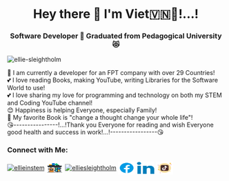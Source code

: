<h1 align="center">Hey there 👋 I'm Viet🇻🇳💝!...!</h1>
<h3 align="center">Software Developer 🤫 Graduated from Pedagogical University 😻</h3>

<p align="left"> <img src="https://komarev.com/ghpvc/?username=ellie-sleightholm&label=Profile%20views&color=0e75b6&style=flat" alt="ellie-sleightholm" /> </p>

🥰 I am currently a developer for an FPT company with over 29 Countries!<br />
💕 I love reading Books, making YouTube, writing Libraries for the Software World to use!<br />
💕 I love sharing my love for programming and technology on both my STEM and Coding YouTube channel!<br />
😊 Happiness is helping Everyone, especially Family!<br />
🥰 My favorite Book is "change a thought change your whole life"!<br />
😘----------------!...!Thank you Everyone for reading and wish Everyone good health and success in work!...!-----------------😘

<h3 align="left">Connect with Me:</h3>
<p align="left">
<a href="https://www.instagram.com/viet_lekhanh" target="blank"><img align="center" src="https://raw.githubusercontent.com/rahuldkjain/github-profile-readme-generator/master/src/images/icons/Social/instagram.svg" alt="ellieinstem" height="30" width="40" /></a>
<a href="https://www.npmjs.com/~khanh_viet" target="blank" placeholder="library"><img align="center" src="https://github.com/khanhviet/khanhviet/blob/main/library.svg" alt="elliesleightholm" height="30" width="40" /></a>
<a href="https://www.youtube.com/@viet_lekhanh" target="blank"><img align="center" src="https://raw.githubusercontent.com/rahuldkjain/github-profile-readme-generator/master/src/images/icons/Social/youtube.svg" alt="elliesleightholm" height="30" width="40" /></a>
<a href="https://www.facebook.com/profile.php?id=100033285840596" target="blank"><img align="center" src="https://github.com/khanhviet/khanhviet/blob/main/facebook.svg" alt="elliesleightholm" height="30" width="40" /></a>
<a href="https://www.linkedin.com/in/viet-lekhanh-b62017182/" target="blank"><img align="center" src="https://github.com/khanhviet/khanhviet/blob/main/linkedin.svg" alt="elliesleightholm" height="30" width="40" /></a>
<a href="https://www.tiktok.com/@vietlekhanh" target="blank"><img align="center" src="https://github.com/khanhviet/khanhviet/blob/main/tiktok.svg" alt="elliesleightholm" height="30" width="40" /></a>
</p>


